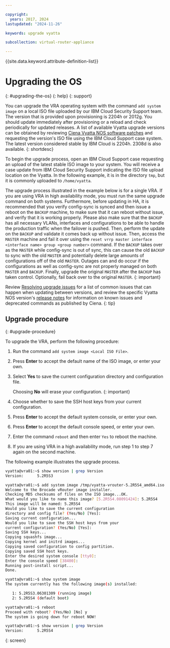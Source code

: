 ```yaml
---

copyright:
  years: 2017, 2024
lastupdated: "2024-11-26"

keywords: upgrade vyatta

subcollection: virtual-router-appliance

---
```


{{site.data.keyword.attribute-definition-list}}

# Upgrading the OS
{: #upgrading-the-os}
{: help}
{: support}

You can upgrade the VRA operating system with the command `add system image` on a local ISO file uploaded by our IBM Cloud Security Support team. The version that is provided upon provisioning is 2204h or 2012g. You should update immediately after provisioning or a reload and check periodically for updated releases. A list of available Vyatta upgrade versions can be obtained by reviewing [Ciena Vyatta NOS software patches](/docs/virtual-router-appliance?topic=virtual-router-appliance-ciena-vyatta-5600-vrouter-software-patches) and requesting the version's ISO file using the IBM Cloud Support case system. The latest version considered stable by IBM Cloud is 2204h. 2308d is also available.
{: shortdesc}

To begin the upgrade process, open an IBM Cloud Support case requesting an upload of the latest stable ISO image to your system. You will receive a case update from IBM Cloud Security Support indicating the ISO file upload location on the Vyatta. In the following example, it is in the directory `tmp`, but it is commonly uploaded to `/home/vyatta`.

The upgrade process illustrated in the example below is for a single VRA. If you are using VRA in high availability mode, you must run the same upgrade command on both systems. Furthermore, before updating in HA, it is recommended that you verify config-sync is synced and then issue a reboot on the `BACKUP` machine, to make sure that it can reboot without issue, and verify that it is working properly. Please also make sure that the `BACKUP` has all necessary VLANs, interfaces and configurations to be able to handle the production traffic when the failover is pushed. Then, perform the update on the `BACKUP` and validate it comes back up without issue. Then, access the `MASTER` machine and fail it over using the `reset vrrp master interface <interface name> group <group number>` command. If the `BACKUP` takes over as the `MASTER` while config-sync is out of sync, this can cause the old `BACKUP` to sync with the old `MASTER` and potentially delete large amounts of configurations off of the old `MASTER`. Outages can and do occur if the configurations as well as config-sync are not properly managed on both `MASTER` and `BACKUP`. Finally, upgrade the original `MASTER` after the `BACKUP` has taken control. Optionally, fail back over to the original `MASTER`.
{: important}

Review [Resolving upgrade issues](/docs/virtual-router-appliance?topic=virtual-router-appliance-upgrade-issues) for a list of common issues that can happen when updating between versions, and review the specific Vyatta NOS version's [release notes](https://docs.vyatta.com/en/release-notes/release-notes) for information on known issues and deprecated commands as published by Ciena.
{: tip}

## Upgrade procedure
{: #upgrade-procedure}

To upgrade the VRA, perform the following procedure:

1. Run the command `add system image <Local ISO File>`.
2. Press **Enter** to accept the default name of the ISO image, or enter your own.
3. Select **Yes** to save the current configuration directory and configuration file. 

    Choosing **No** will erase your configuration.
    {: important}
    
5. Choose whether to save the SSH host keys from your current configuration.
6. Press **Enter** to accept the default system console, or enter your own.
7. Press **Enter** to accept the default console speed, or enter your own.
8. Enter the command `reboot` and then enter `Yes` to reboot the machine.
9. If you are using VRA in a high availability mode, run step 1 to step 7 again on the second machine.

The following example illustrates the upgrade process.

```sh
vyatta@vra01:~$ show version | grep Version
Version:      5.2R5S3

vyatta@vra01:~$ add system image /tmp/vyatta-vrouter-5.2R5S4_amd64.iso
Welcome to the Brocade vRouter image installer.
Checking MD5 checksums of files on the ISO image...OK.
What would you like to name this image? [5.2R5S4.08091424]: 5.2R5S4
This image will be named: 5.2R5S4
Would you like to save the current configuration
directory and config file? (Yes/No) [Yes]:
Saving current configuration...
Would you like to save the SSH host keys from your
current configuration? (Yes/No) [Yes]:
Saving SSH keys...
Copying squashfs image...
Copying kernel and initrd images...
Copying saved configuration to config partition.
Copying saved SSH host keys.
Enter the desired system console [tty0]:
Enter the console speed [38400]:
Running post-install script...
Done.

vyatta@vra01:~$ show system image
The system currently has the following image(s) installed:

   1: 5.2R5S3.06301309 (running image)
   2: 5.2R5S4 (default boot)

vyatta@vra01:~$ reboot
Proceed with reboot? (Yes/No) [No] y
The system is going down for reboot NOW!

vyatta@vra01:~$ show version | grep Version
Version:      5.2R5S4
```
{: screen}
